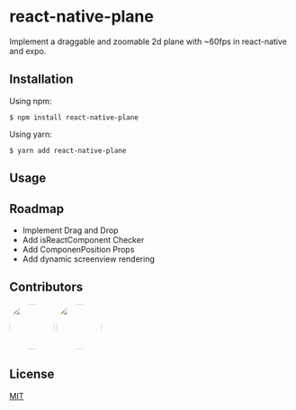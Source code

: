 # react-native-plane

Implement a draggable and zoomable 2d plane with ~60fps in react-native and expo.

## Installation

Using npm:

`$ npm install react-native-plane`

Using yarn:

`$ yarn add react-native-plane`

## Usage

## Roadmap

- Implement Drag and Drop
- Add isReactComponent Checker
- Add ComponenPosition Props
- Add dynamic screenview rendering

## Contributors

<a href="url"><img src="https://github.com/paulsp94.png?size=80" height="auto" width="80" style="border-radius:50%"></a>
<a href="url"><img src="https://github.com/willsamu.png?size=80" height="auto" width="80" style="border-radius:50%"></a>

## License

[MIT](https://choosealicense.com/licenses/mit/)
